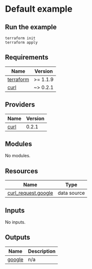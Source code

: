 # Default example

## Run the example

```shell
terraform init
terraform apply
```

<!-- BEGIN_TF_DOCS -->
## Requirements

| Name | Version |
|------|---------|
| <a name="requirement_terraform"></a> [terraform](#requirement\_terraform) | >= 1.1.9 |
| <a name="requirement_curl"></a> [curl](#requirement\_curl) | ~> 0.2.1 |

## Providers

| Name | Version |
|------|---------|
| <a name="provider_curl"></a> [curl](#provider\_curl) | 0.2.1 |

## Modules

No modules.

## Resources

| Name | Type |
|------|------|
| [curl_request.google](https://registry.terraform.io/providers/marcofranssen/curl/latest/docs/data-sources/request) | data source |

## Inputs

No inputs.

## Outputs

| Name | Description |
|------|-------------|
| <a name="output_google"></a> [google](#output\_google) | n/a |
<!-- END_TF_DOCS -->
